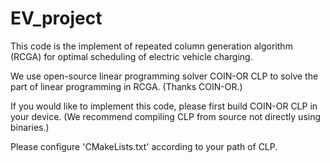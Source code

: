 # EV_project

This code is the implement of repeated column generation algorithm (RCGA) for optimal scheduling of electric vehicle charging. 

We use open-source linear programming solver COIN-OR CLP to solve the part of linear programming in RCGA. (Thanks COIN-OR.)

If you would like to implement this code, please first build COIN-OR CLP in your device. (We recommend compiling CLP from source not directly using binaries.)

Please configure 'CMakeLists.txt' according to your path of CLP. 
